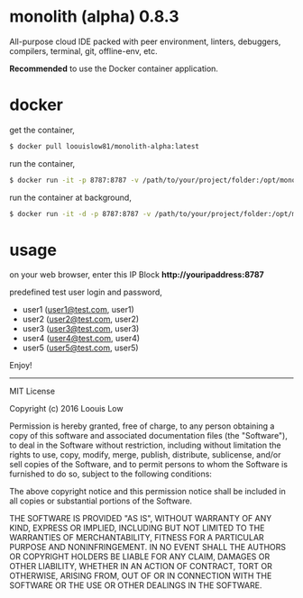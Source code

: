 # monolith (alpha) 0.8.3

All-purpose cloud IDE packed with peer environment, linters, debuggers, compilers, terminal, git, offline-env, etc.

**Recommended** to use the Docker container application.

# docker

get the container,

```bash
$ docker pull loouislow81/monolith-alpha:latest
```

run the container,

```bash
$ docker run -it -p 8787:8787 -v /path/to/your/project/folder:/opt/monolith/workspace loouislow81/monolith-alpha:latest
```

run the container at background,

```bash
$ docker run -it -d -p 8787:8787 -v /path/to/your/project/folder:/opt/monolith/workspace loouislow81/monolith-alpha:latest
```

# usage

on your web browser, enter this IP Block **http://youripaddress:8787**

predefined test user login and password,

- user1 (user1@test.com, user1)
- user2 (user2@test.com, user2)
- user3 (user3@test.com, user3)
- user4 (user4@test.com, user4)
- user5 (user5@test.com, user5)

Enjoy!

---

MIT License

Copyright (c) 2016 Loouis Low

Permission is hereby granted, free of charge, to any person obtaining a copy
of this software and associated documentation files (the "Software"), to deal
in the Software without restriction, including without limitation the rights
to use, copy, modify, merge, publish, distribute, sublicense, and/or sell
copies of the Software, and to permit persons to whom the Software is
furnished to do so, subject to the following conditions:

The above copyright notice and this permission notice shall be included in all
copies or substantial portions of the Software.

THE SOFTWARE IS PROVIDED "AS IS", WITHOUT WARRANTY OF ANY KIND, EXPRESS OR
IMPLIED, INCLUDING BUT NOT LIMITED TO THE WARRANTIES OF MERCHANTABILITY,
FITNESS FOR A PARTICULAR PURPOSE AND NONINFRINGEMENT. IN NO EVENT SHALL THE
AUTHORS OR COPYRIGHT HOLDERS BE LIABLE FOR ANY CLAIM, DAMAGES OR OTHER
LIABILITY, WHETHER IN AN ACTION OF CONTRACT, TORT OR OTHERWISE, ARISING FROM,
OUT OF OR IN CONNECTION WITH THE SOFTWARE OR THE USE OR OTHER DEALINGS IN THE
SOFTWARE.
